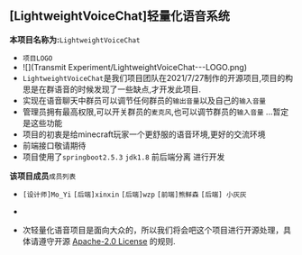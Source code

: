 ## [LightweightVoiceChat]轻量化语音系统

**本项目名称为:**`LightweightVoiceChat`
  - `项目LOGO`
  - ![](Transmit Experiment/LightweightVoiceChat---LOGO.png)
  - `LightweightVoiceChat`是我们项目团队在2021/7/27制作的开源项目,项目的构思是在群语音的时候发现了一些缺点,才开发此项目.
  - 实现在语音聊天中群员可以调节任何群员的`输出音量`以及自己的`输入音量`
  - 管理员拥有最高权限,可以开关群员的`麦克风`,也可以调节群员的`输入音量` ...暂定是这些功能
  - 项目的初衷是给minecraft玩家一个更舒服的语音环境,更好的交流环境
  - 前端接口敬请期待
  - 项目使用了`springboot2.5.3` `jdk1.8` 前后端分离 进行开发  

**该项目成员**`成员列表`
  - `[设计师]Mo_Yi`  `[后端]xinxin`  `[后端]wzp` `[前端]熊鲜森` `[后端] 小灰灰`
  - 

    
  - 次轻量化语音项目是面向大众的，所以我们将会吧这个项目进行开源处理，具体请遵守开源 [Apache-2.0 License](https://github.com/DIM-server/LightweightVoiceChat/blob/master/LICENSE) 的规则.
